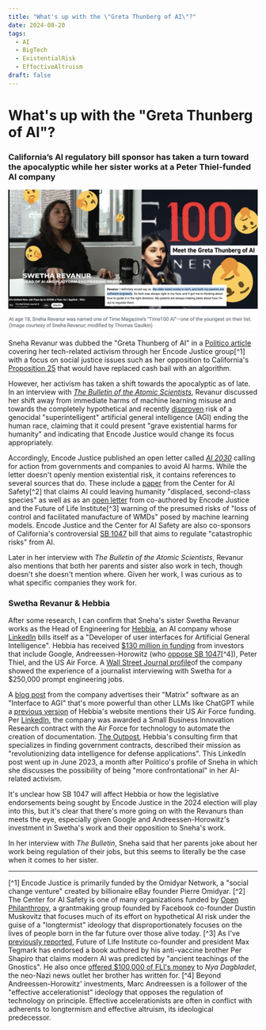 ```yaml
---
title: "What's up with the \"Greta Thunberg of AI\"?"
date: 2024-08-20
tags:
  - AI
  - BigTech
  - ExistentialRisk
  - EffectiveAltruism
draft: false
---
```

# What's up with the "Greta Thunberg of AI"?
### California’s AI regulatory bill sponsor has taken a turn toward the apocalyptic while her sister works at a Peter Thiel-funded AI company
![Screenshots of Sneha Revanur, the "Greta Thunberg of AI" and her interview saying her sister work contrasted with a screenshot of Wall Street Journal's video about Hebbia and Swetha Revanur](../images/ai-greta-thunberg/greta-thunberg-ai.png)

Sneha Revanur was dubbed the "Greta Thunberg of AI" in a [Politico article](https://www.politico.com/newsletters/digital-future-daily/2023/05/01/meet-the-greta-thunberg-of-ai-00094709)  covering her tech-related activism through her Encode Justice group[^1] with a focus on social justice issues such as her opposition to California's  [Proposition 25](https://ballotpedia.org/California_Proposition_25,_Replace_Cash_Bail_with_Risk_Assessments_Referendum_(2020)) that would have replaced cash bail with an algorithm. 

However, her activism has taken a shift towards the apocalyptic as of late. In an interview with *[The Bulletin of the Atomic Scientists](https://thebulletin.org/premium/2024-01/interview-with-sneha-revanur-the-greta-thunberg-of-ai/)*, Revanur discussed her shift away from immediate harms of machine learning misuse and towards the completely hypothetical and recently [disproven](https://www.bath.ac.uk/announcements/ai-poses-no-existential-threat-to-humanity-new-study-finds/) risk of a genocidal "superintelligent" artificial general intelligence (AGI) ending the human race, claiming that it could present "grave existential harms for humanity" and indicating that Encode Justice would change its focus appropriately.

Accordingly, Encode Justice published an open letter called *[AI 2030](https://ai2030.encodejustice.org/)* calling for action from governments and companies to avoid AI harms. While the letter doesn't openly mention existential risk, it contains references to several sources that do. These include a [paper](https://arxiv.org/pdf/2306.12001) from the Center for AI Safety[^2] that claims AI could leaving humanity "displaced, second-class species" as well as as an [open letter](https://futureoflife.org/open-letter/ai-policy-for-a-better-future-on-addressing-both-present-harms-and-emerging-threats/) from co-authored by Encode Justice and the Future of Life Institute[^3] warning of the presumed risks of "loss of control and facilitated manufacture of WMDs" posed by machine learning models. Encode Justice and the Center for AI Safety are also co-sponsors of California's controversial [SB 1047](https://leginfo.legislature.ca.gov/faces/billNavClient.xhtml?bill_id=202320240SB1047) bill that aims to regulate "catastrophic risks" from AI.

Later in her interview with *The Bulletin of the Atomic Scientists*, Revanur also mentions that both her parents and sister also work in tech, though doesn't she doesn't mention where. Given her work, I was curious as to what specific companies they work for.
### Swetha Revanur & Hebbia

After some research, I can confirm that Sneha's sister Swetha Revanur works as the Head of Engineering for [Hebbia](https://www.hebbia.ai/), an AI company whose [LinkedIn](https://www.linkedin.com/company/hebbia/) bills itself as a "Developer of user interfaces for Artificial General Intelligence". Hebbia has received [$130 million in funding](https://techcrunch.com/2024/07/09/ai-startup-hebbia-rased-130m-at-a-700m-valuation-on-13-million-of-profitable-revenue) from investors that include Google, Andreessen-Horowitz (who [oppose SB 1047](https://stopsb1047.com/)[^4]), Peter Thiel, and the US Air Force. A [Wall Street Journal profile](https://www.wsj.com/video/series/joanna-stern-personal-technology/the-hot-new-ai-job-thats-paying-up-to-250k/603569F6-C91C-4ABC-90C7-C6DA97BB0AE5)of the company showed the experience of a journalist interviewing with Swetha for a $250,000 prompt engineering jobs.

A [blog post](https://www.hebbia.ai/blog/introducing-matrix-the-interface-to-agi) from the company advertises their "Matrix" software as an "Interface to AGI" that's more powerful than other LLMs like ChatGPT while a [previous version](https://web.archive.org/web/20240411185951/https://www.hebbia.ai/) of Hebbia's website mentions their US Air Force funding. Per [LinkedIn](https://www.linkedin.com/posts/theoutpost_ai-governmentinnovation-defense-activity-7079466897724854275-KirB), the company was awarded a Small Business Innovation Research contract with the Air Force for technology to automate the creation of documentation. [The Outpost](https://theoutpost.com/), Hebbia's consulting firm that specializes in finding government contracts, described their mission as "revolutionizing data intelligence for defense applications". This LinkedIn post went up in June 2023, a month after Politico's profile of Sneha in which she discusses the possibility of being "more confrontational" in her AI-related activism.


It's unclear how SB 1047 will affect Hebbia or how the legislative endorsements being sought by Encode Justice in the 2024 election will play into this, but it's clear that there's more going on with the Revanurs than meets the eye, especially given Google and Andreessen-Horowitz's investment in Swetha's work and their opposition to Sneha's work. 

In her interview with *The Bulletin*, Sneha said that her parents joke about her work being regulation of their jobs, but this seems to literally be the case when it comes to her sister.

---

[^1] Encode Justice is primarily funded by the Omidyar Network, a "social change venture" created by billionaire eBay founder Pierre Omidyar.
[^2] The Center for AI Safety is one of many organizations funded by [Open Philanthropy](https://www.openphilanthropy.org/grants/?focus-area=potential-risks-advanced-ai), a grantmaking group founded by Facebook co-founder Dustin Muskovitz that focuses much of its effort on hypothetical AI risk under the guise of a "longtermist" ideology that disproportionately focuses on the lives of people born in the far future over those alive today.
[^3] As I've [previously reported](https://medium.com/@collegehill/max-tegmark-ai-conspiracy-theories-and-the-swedish-right-an-investigation-5c70eea21b56), Future of Life Institute co-founder and president Max Tegmark has endorsed a book authored by his anti-vaccine brother Per Shapiro that claims modern AI was predicted by "ancient teachings of the Gnostics". He also once [offered $100,000 of FLI's money](https://expo.se/nyhet/elon-musk-funded-nonprofit-run-mit-professor-offered-finance-swedish-pro-nazi-group/) to *Nya Dagbladet*, the neo-Nazi news outlet her brother has written for.
[^4] Beyond Andreessen-Horowitz' investments, Marc Andreessen is a follower of the "effective accelerationist" ideology that opposes the regulation of technology on principle. Effective accelerationists are often in conflict with adherents to longtermism and effective altruism, its ideological predecessor.
